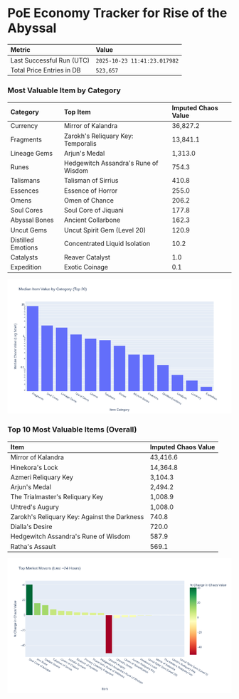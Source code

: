# PoE Economy Tracker for Rise of the Abyssal

<!-- START_MAINTENANCE -->
| Metric | Value |
|:---|:---|
| Last Successful Run (UTC) | `2025-10-23 11:41:23.017982` |
| Total Price Entries in DB | `523,657` |

<!-- END_MAINTENANCE -->

<!-- START_DATAFRAME_DEBUG -->
<!-- END_DATAFRAME_DEBUG -->

<!-- START_CATEGORY_ANALYSIS -->
### Most Valuable Item by Category
| Category | Top Item | Imputed Chaos Value |
| :--- | :--- | :--- |
| Currency | Mirror of Kalandra | 36,827.2 |
| Fragments | Zarokh's Reliquary Key: Temporalis | 13,841.1 |
| Lineage Gems | Arjun's Medal | 1,313.0 |
| Runes | Hedgewitch Assandra's Rune of Wisdom | 754.3 |
| Talismans | Talisman of Sirrius | 410.8 |
| Essences | Essence of Horror | 255.0 |
| Omens | Omen of Chance | 206.2 |
| Soul Cores | Soul Core of Jiquani | 177.8 |
| Abyssal Bones | Ancient Collarbone | 162.3 |
| Uncut Gems | Uncut Spirit Gem (Level 20) | 120.9 |
| Distilled Emotions | Concentrated Liquid Isolation | 10.2 |
| Catalysts | Reaver Catalyst | 1.0 |
| Expedition | Exotic Coinage | 0.1 |


![Category Analysis Chart](charts/category_analysis.png)
<!-- END_ANALYSIS -->

<!-- START_ANALYSIS -->
### Top 10 Most Valuable Items (Overall)
| Item | Imputed Chaos Value |
| :--- | :--- |
| Mirror of Kalandra | 43,416.6 |
| Hinekora's Lock | 14,364.8 |
| Azmeri Reliquary Key | 3,104.3 |
| Arjun's Medal | 2,494.2 |
| The Trialmaster's Reliquary Key | 1,008.9 |
| Uhtred's Augury | 1,008.0 |
| Zarokh's Reliquary Key: Against the Darkness | 740.8 |
| Dialla's Desire | 720.0 |
| Hedgewitch Assandra's Rune of Wisdom | 587.9 |
| Ratha's Assault | 569.1 |


![Market Movers Chart](charts/market_movers.png)
<!-- END_ANALYSIS -->

